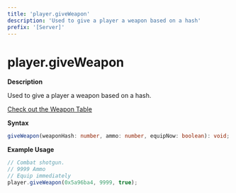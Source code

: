 ```yaml
---
title: 'player.giveWeapon'
description: 'Used to give a player a weapon based on a hash'
prefix: '[Server]'
---
```


# player.giveWeapon

**Description**

Used to give a player a weapon based on a hash.

[Check out the Weapon Table](../articles/tables/weapons.md)

**Syntax**

```ts
giveWeapon(weaponHash: number, ammo: number, equipNow: boolean): void;
```

**Example Usage**

```js
// Combat shotgun.
// 9999 Ammo
// Equip immediately
player.giveWeapon(0x5a96ba4, 9999, true);
```
